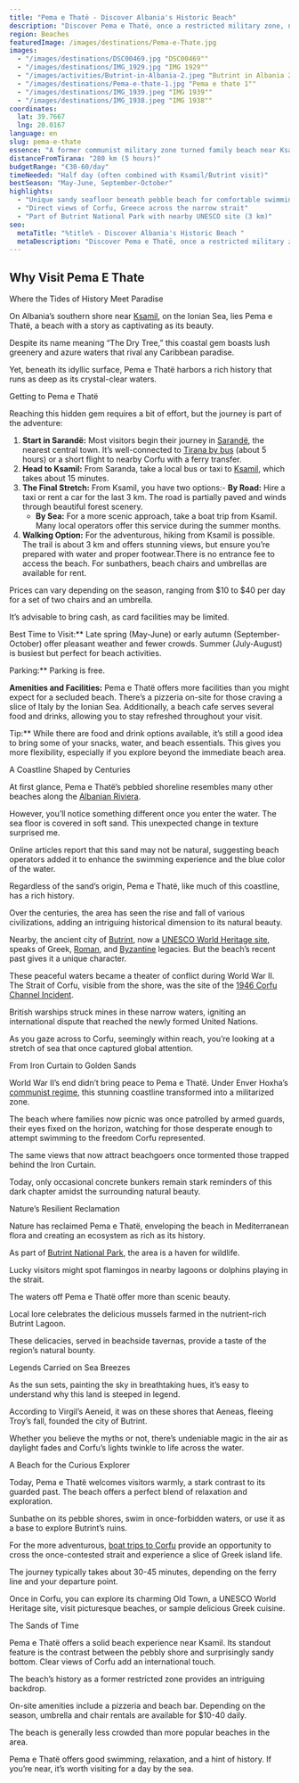```yaml
---
title: "Pema e Thatë - Discover Albania's Historic Beach"
description: "Discover Pema e Thatë, once a restricted military zone, now a stunning beach offering lush landscapes, rich history, and views of Greece across the strait."
region: Beaches
featuredImage: /images/destinations/Pema-e-Thate.jpg
images:
  - "/images/destinations/DSC00469.jpg "DSC00469""
  - "/images/destinations/IMG_1929.jpg "IMG 1929""
  - "/images/activities/Butrint-in-Albania-2.jpeg "Butrint in Albania 2""
  - "/images/destinations/Pema-e-thate-1.jpg "Pema e thate 1""
  - "/images/destinations/IMG_1939.jpeg "IMG 1939""
  - "/images/destinations/IMG_1938.jpeg "IMG 1938""
coordinates:
  lat: 39.7667
  lng: 20.0167
language: en
slug: pema-e-thate
essence: "A former communist military zone turned family beach near Ksamil, offering sandy seafloor swimming and direct views of Corfu across the strait."
distanceFromTirana: "280 km (5 hours)"
budgetRange: "€30-60/day"
timeNeeded: "Half day (often combined with Ksamil/Butrint visit)"
bestSeason: "May-June, September-October"
highlights:
  - "Unique sandy seafloor beneath pebble beach for comfortable swimming"
  - "Direct views of Corfu, Greece across the narrow strait"
  - "Part of Butrint National Park with nearby UNESCO site (3 km)"
seo:
  metaTitle: "%title% - Discover Albania's Historic Beach "
  metaDescription: "Discover Pema e Thatë, once a restricted military zone, now a stunning beach offering lush landscapes, rich history, and views of Greece across the strait."
---
```


## Why Visit Pema E Thate

Where the Tides of History Meet Paradise

On Albania’s southern shore near [Ksamil](https://albaniavisit.com/destinations/ksamil/), on the Ionian Sea, lies Pema e Thatë, a beach with a story as captivating as its beauty.

Despite its name meaning “The Dry Tree,” this coastal gem boasts lush greenery and azure waters that rival any Caribbean paradise.

Yet, beneath its idyllic surface, Pema e Thatë harbors a rich history that runs as deep as its crystal-clear waters.

Getting to Pema e Thatë

Reaching this hidden gem requires a bit of effort, but the journey is part of the adventure:

1.  **Start in Sarandë:** Most visitors begin their journey in [Sarandë](https://albaniavisit.com/accommodation/saranda/), the nearest central town. It’s well-connected to [Tirana by bus](https://albaniavisit.com/bus/tirana-to-saranda/) (about 5 hours) or a short flight to nearby Corfu with a ferry transfer.
2.  **Head to Ksamil:** From Saranda, take a local bus or taxi to [Ksamil](https://albaniavisit.com/destinations/ksamil/), which takes about 15 minutes.
3.  **The Final Stretch:** From Ksamil, you have two options:-   **By Road:** Hire a taxi or rent a car for the last 3 km. The road is partially paved and winds through beautiful forest scenery.
    -   **By Sea:** For a more scenic approach, take a boat trip from Ksamil. Many local operators offer this service during the summer months.
4.  **Walking Option:** For the adventurous, hiking from Ksamil is possible. The trail is about 3 km and offers stunning views, but ensure you’re prepared with water and proper footwear.There is no entrance fee to access the beach. For sunbathers, beach chairs and umbrellas are available for rent.

Prices can vary depending on the season, ranging from $10 to $40 per day for a set of two chairs and an umbrella.

It’s advisable to bring cash, as card facilities may be limited.

Best Time to Visit:** Late spring (May-June) or early autumn (September-October) offer pleasant weather and fewer crowds. Summer (July-August) is busiest but perfect for beach activities.

Parking:** Parking is free.

**Amenities and Facilities:** Pema e Thatë offers more facilities than you might expect for a secluded beach. There’s a pizzeria on-site for those craving a slice of Italy by the Ionian Sea. Additionally, a beach cafe serves several food and drinks, allowing you to stay refreshed throughout your visit.

Tip:** While there are food and drink options available, it’s still a good idea to bring some of your snacks, water, and beach essentials. This gives you more flexibility, especially if you explore beyond the immediate beach area.

A Coastline Shaped by Centuries

At first glance, Pema e Thatë’s pebbled shoreline resembles many other beaches along the [Albanian Riviera](https://albaniavisit.com/attractions/albanian-riviera/).

However, you’ll notice something different once you enter the water. The sea floor is covered in soft sand. This unexpected change in texture surprised me.

Online articles report that this sand may not be natural, suggesting beach operators added it to enhance the swimming experience and the blue color of the water.

Regardless of the sand’s origin, Pema e Thatë, like much of this coastline, has a rich history.

Over the centuries, the area has seen the rise and fall of various civilizations, adding an intriguing historical dimension to its natural beauty.

Nearby, the ancient city of [Butrint](https://albaniavisit.com/destinations/butrint/), now a [UNESCO World Heritage site](https://albaniavisit.com/attractions/unesco-world-heritage-sites/), speaks of Greek, [Roman](https://albaniavisit.com/albanias-roman-era/), and [Byzantine](https://albaniavisit.com/byzantine-era-albania/) legacies. But the beach’s recent past gives it a unique character.

These peaceful waters became a theater of conflict during World War II. The Strait of Corfu, visible from the shore, was the site of the [1946 Corfu Channel Incident](https://en.wikipedia.org/wiki/Corfu_Channel_incident).

British warships struck mines in these narrow waters, igniting an international dispute that reached the newly formed United Nations.

As you gaze across to Corfu, seemingly within reach, you’re looking at a stretch of sea that once captured global attention.

From Iron Curtain to Golden Sands

World War II’s end didn’t bring peace to Pema e Thatë. Under Enver Hoxha’s [communist regime](https://albaniavisit.com/communist-era/), this stunning coastline transformed into a militarized zone.

The beach where families now picnic was once patrolled by armed guards, their eyes fixed on the horizon, watching for those desperate enough to attempt swimming to the freedom Corfu represented.

The same views that now attract beachgoers once tormented those trapped behind the Iron Curtain.

Today, only occasional concrete bunkers remain stark reminders of this dark chapter amidst the surrounding natural beauty.

Nature’s Resilient Reclamation

Nature has reclaimed Pema e Thatë, enveloping the beach in Mediterranean flora and creating an ecosystem as rich as its history.

As part of [Butrint National Park](https://albaniavisit.com/destinations/butrint/), the area is a haven for wildlife.

Lucky visitors might spot flamingos in nearby lagoons or dolphins playing in the strait.

The waters off Pema e Thatë offer more than scenic beauty.

Local lore celebrates the delicious mussels farmed in the nutrient-rich Butrint Lagoon.

These delicacies, served in beachside tavernas, provide a taste of the region’s natural bounty.

Legends Carried on Sea Breezes

As the sun sets, painting the sky in breathtaking hues, it’s easy to understand why this land is steeped in legend.

According to Virgil’s Aeneid, it was on these shores that Aeneas, fleeing Troy’s fall, founded the city of Butrint.

Whether you believe the myths or not, there’s undeniable magic in the air as daylight fades and Corfu’s lights twinkle to life across the water.

A Beach for the Curious Explorer

Today, Pema e Thatë welcomes visitors warmly, a stark contrast to its guarded past. The beach offers a perfect blend of relaxation and exploration.

Sunbathe on its pebble shores, swim in once-forbidden waters, or use it as a base to explore Butrint’s ruins.

For the more adventurous, [boat trips to Corfu](https://albaniavisit.com/travel-guide/ferry-services/) provide an opportunity to cross the once-contested strait and experience a slice of Greek island life.

The journey typically takes about 30-45 minutes, depending on the ferry line and your departure point.

Once in Corfu, you can explore its charming Old Town, a UNESCO World Heritage site, visit picturesque beaches, or sample delicious Greek cuisine.

The Sands of Time

Pema e Thatë offers a solid beach experience near Ksamil. Its standout feature is the contrast between the pebbly shore and surprisingly sandy bottom. Clear views of Corfu add an international touch.

The beach’s history as a former restricted zone provides an intriguing backdrop.

On-site amenities include a pizzeria and beach bar. Depending on the season, umbrella and chair rentals are available for $10-40 daily.

The beach is generally less crowded than more popular beaches in the area.

Pema e Thatë offers good swimming, relaxation, and a hint of history. If you’re near, it’s worth visiting for a day by the sea.

